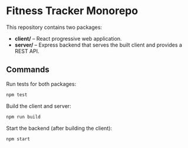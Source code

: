 # Fitness Tracker Monorepo

This repository contains two packages:

- **client/** – React progressive web application.
- **server/** – Express backend that serves the built client and provides a REST API.

## Commands

Run tests for both packages:

```sh
npm test
```

Build the client and server:

```sh
npm run build
```

Start the backend (after building the client):

```sh
npm start
```
